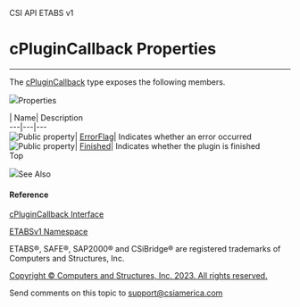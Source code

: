 ﻿

CSI API ETABS v1

# cPluginCallback Properties  
  
---  
  
The [cPluginCallback](1cc5a33a-c4aa-da01-b5a4-b465828ffe46.htm) type exposes
the following members.

![](../icons/SectionExpanded.png)Properties

| Name| Description  
---|---|---  
![Public property](../icons/pubproperty.gif)|
[ErrorFlag](fd420db0-bf90-3193-9726-a24a133dfcdf.htm)|  Indicates whether an
error occurred  
![Public property](../icons/pubproperty.gif)|
[Finished](d3de9875-a7f5-506e-b8a9-d751fa32c411.htm)|  Indicates whether the
plugin is finished  
Top

![](../icons/SectionExpanded.png)See Also

#### Reference

[cPluginCallback Interface](1cc5a33a-c4aa-da01-b5a4-b465828ffe46.htm)

[ETABSv1 Namespace](2780f1b8-2033-5289-2298-1cdb2a7508d9.htm)

ETABS®, SAFE®, SAP2000® and CSiBridge® are registered trademarks of Computers
and Structures, Inc.  

[Copyright © Computers and Structures, Inc. 2023. All rights
reserved.](http://www.csiamerica.com)

Send comments on this topic to
[support@csiamerica.com](mailto:support%40csiamerica.com?Subject=CSI%20API%20ETABS%20v1)

